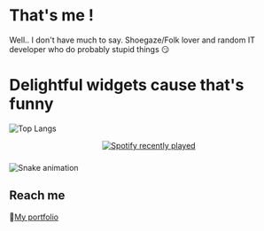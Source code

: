 # That's me !

Well.. I don't have much to say. Shoegaze/Folk lover and random IT developer who do probably stupid things 😏

# Delightful widgets cause that's funny 

![Top Langs](https://github-readme-stats.vercel.app/api/top-langs/?username=Sivanaque&layout=compact)
<div align="center">
  <a href="https://open.spotify.com/user/Sivanaque">
    <img src="https://spotify-recently-played-readme.vercel.app/api?user=31u4736tj3glkt6lklth2xuwxqky&count=6&unique=false" alt="Spotify recently played"  />
  </a>
</div>

###

<img src="https://raw.githubusercontent.com/Sivanaque/Sivanaque/output/snake.svg" alt="Snake animation" />

###

## Reach me

🛜[My portfolio](https://antoinespiteri.net)
